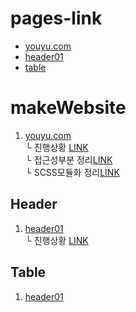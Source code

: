 # pages-link
 - [youyu.com](https://uchang7194.github.io/makeWebsite/youyu.com/)
 - [header01](https://uchang7194.github.io/makeWebsite/Header/Header01/)
 - [table](https://uchang7194.github.io/makeWebsite/Table/)

# makeWebsite

1. [youyu.com](youyu.com)<br>
    └ 진행상황 [LINK](youyu.com/WORKS.md)<br>
    └ 접근성부분 정리[LINK](youyu.com/ACCESSIBILITY.md)<br>
    └ SCSS모듈화 정리[LINK](youyu.com/SCSS_VIEW_MODULES.md)<br>
    

## Header
 1. [header01](Header/Header01)<br>
       └ 진행상황 [LINK](Header/Header01/WORKS.md)

## Table
 1. [header01](Table/)

